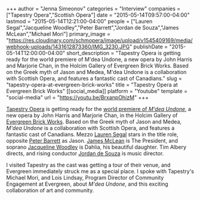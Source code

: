 +++
author = "Jenna Simeonov"
categories = "Interview"
companies = ["Tapestry Opera","Scottish Opera"]
date = "2015-05-14T09:57:00-04:00"
lastmod = "2015-05-14T12:21:00-04:00"
people = ["Lauren Segal","Jacqueline Woodley","Peter Barrett","Jordan de Souza","James McLean","Michael Mori"]
primary_image = "https://res.cloudinary.com/schmopera/image/upload/v1545409169/media/webhook-uploads/1431612873360/IMG_3230.JPG"
publishDate = "2015-05-14T12:00:00-04:00"
short_description = "Tapestry Opera is getting ready for the world premiere of M&#039;dea Undone, a new opera by John Harris and Marjorie Chan, in the Holcim Gallery of Evergreen Brick Works. Based on the Greek myth of Jason and Medea, M&#039;dea Undone is a collaboration with Scottish Opera, and features a fantastic cast of Canadians."
slug = "tapestry-opera-at-evergreen-brick-works"
title = "Tapestry Opera at Evergreen Brick Works"
[[social_media]]
platform = "Youtube"
template = "social-media"
url = "https://youtu.be/BrxanpOhizM"
+++

[Tapestry Opera](https://tapestryopera.com/) is getting ready for the [world premiere of *M'dea Undone*](https://tapestryopera.com/mdea-undone/), a new opera by John Harris and Marjorie Chan, in the Holcim Gallery of [Evergreen Brick Works](http://www.evergreen.ca/). Based on the Greek myth of Jason and Medea, *M'dea Undone* is a collaboration with Scottish Opera, and features a fantastic cast of Canadians. Mezzo [Lauren Segal](/scene/people/lauren-segal/) stars in the title role, opposite [Peter Barrett](/scene/people/peter-barrett/) as Jason. [James McLean](/scene/people/james-mclean/) is The President, and soprano [Jacqueline Woodley](/scene/people/jacqueline-woodley/) is Dahlia, his beautiful daughter. Tim Albery directs, and rising conductor [Jordan de Souza](/scene/people/jordan-de-souza/) is music director.

I visited Tapestry as the cast was getting a tour of their venue, and Evergreen immediately struck me as a special place. I spoke with Tapestry's Michael Mori, and Lois Lindsay, Program Director of Community Engagement at Evergreen, about *M'dea Undone*, and this exciting collaboration of art and community.
